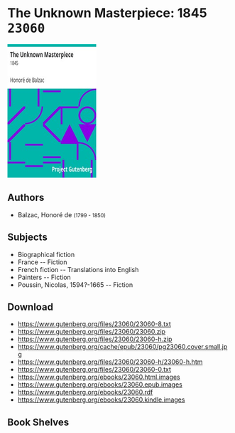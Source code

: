 # The Unknown Masterpiece: 1845 <kbd>23060</kbd>

![](./cover.medium.jpg "")

## Authors


 - Balzac, Honoré de <small>(1799 - 1850)</small>

## Subjects


 - Biographical fiction
 - France -- Fiction
 - French fiction -- Translations into English
 - Painters -- Fiction
 - Poussin, Nicolas, 1594?-1665 -- Fiction

## Download


 - https://www.gutenberg.org/files/23060/23060-8.txt
 - https://www.gutenberg.org/files/23060/23060.zip
 - https://www.gutenberg.org/files/23060/23060-h.zip
 - https://www.gutenberg.org/cache/epub/23060/pg23060.cover.small.jpg
 - https://www.gutenberg.org/files/23060/23060-h/23060-h.htm
 - https://www.gutenberg.org/files/23060/23060-0.txt
 - https://www.gutenberg.org/ebooks/23060.html.images
 - https://www.gutenberg.org/ebooks/23060.epub.images
 - https://www.gutenberg.org/ebooks/23060.rdf
 - https://www.gutenberg.org/ebooks/23060.kindle.images

## Book Shelves


